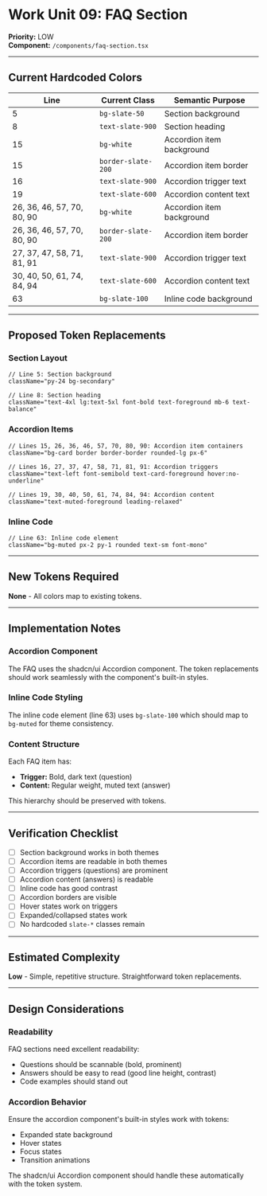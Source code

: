 # Work Unit 09: FAQ Section

**Priority:** LOW  
**Component:** `/components/faq-section.tsx`

---

## Current Hardcoded Colors

| Line | Current Class | Semantic Purpose |
|------|---------------|------------------|
| 5 | `bg-slate-50` | Section background |
| 8 | `text-slate-900` | Section heading |
| 15 | `bg-white` | Accordion item background |
| 15 | `border-slate-200` | Accordion item border |
| 16 | `text-slate-900` | Accordion trigger text |
| 19 | `text-slate-600` | Accordion content text |
| 26, 36, 46, 57, 70, 80, 90 | `bg-white` | Accordion item background |
| 26, 36, 46, 57, 70, 80, 90 | `border-slate-200` | Accordion item border |
| 27, 37, 47, 58, 71, 81, 91 | `text-slate-900` | Accordion trigger text |
| 30, 40, 50, 61, 74, 84, 94 | `text-slate-600` | Accordion content text |
| 63 | `bg-slate-100` | Inline code background |

---

## Proposed Token Replacements

### Section Layout

```tsx
// Line 5: Section background
className="py-24 bg-secondary"

// Line 8: Section heading
className="text-4xl lg:text-5xl font-bold text-foreground mb-6 text-balance"
```

### Accordion Items

```tsx
// Lines 15, 26, 36, 46, 57, 70, 80, 90: Accordion item containers
className="bg-card border border-border rounded-lg px-6"

// Lines 16, 27, 37, 47, 58, 71, 81, 91: Accordion triggers
className="text-left font-semibold text-card-foreground hover:no-underline"

// Lines 19, 30, 40, 50, 61, 74, 84, 94: Accordion content
className="text-muted-foreground leading-relaxed"
```

### Inline Code

```tsx
// Line 63: Inline code element
className="bg-muted px-2 py-1 rounded text-sm font-mono"
```

---

## New Tokens Required

**None** - All colors map to existing tokens.

---

## Implementation Notes

### Accordion Component

The FAQ uses the shadcn/ui Accordion component. The token replacements should work seamlessly with the component's built-in styles.

### Inline Code Styling

The inline code element (line 63) uses `bg-slate-100` which should map to `bg-muted` for theme consistency.

### Content Structure

Each FAQ item has:
- **Trigger:** Bold, dark text (question)
- **Content:** Regular weight, muted text (answer)

This hierarchy should be preserved with tokens.

---

## Verification Checklist

- [ ] Section background works in both themes
- [ ] Accordion items are readable in both themes
- [ ] Accordion triggers (questions) are prominent
- [ ] Accordion content (answers) is readable
- [ ] Inline code has good contrast
- [ ] Accordion borders are visible
- [ ] Hover states work on triggers
- [ ] Expanded/collapsed states work
- [ ] No hardcoded `slate-*` classes remain

---

## Estimated Complexity

**Low** - Simple, repetitive structure. Straightforward token replacements.

---

## Design Considerations

### Readability

FAQ sections need excellent readability:
- Questions should be scannable (bold, prominent)
- Answers should be easy to read (good line height, contrast)
- Code examples should stand out

### Accordion Behavior

Ensure the accordion component's built-in styles work with tokens:
- Expanded state background
- Hover states
- Focus states
- Transition animations

The shadcn/ui Accordion component should handle these automatically with the token system.
